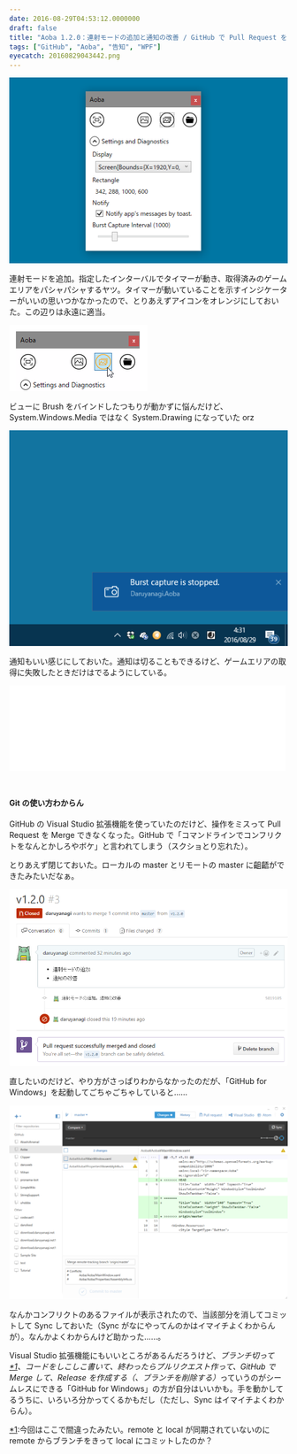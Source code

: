 ```yaml
---
date: 2016-08-29T04:53:12.0000000
draft: false
title: "Aoba 1.2.0：連射モードの追加と通知の改善 / GitHub で Pull Request を Merge できなくなった"
tags: ["GitHub", "Aoba", "告知", "WPF"]
eyecatch: 20160829043442.png
---
```

<p><span itemscope itemtype="http://schema.org/Photograph"><img src="20160829043442.png" alt="f:id:daruyanagi:20160829043442p:plain" title="f:id:daruyanagi:20160829043442p:plain" class="hatena-fotolife" itemprop="image"></span></p><p>連射モードを追加。指定したインターバルでタイマーが動き、取得済みのゲームエリアをパシャパシャするヤツ。タイマーが動いていることを示すインジケーターがいいの思いつかなかったので、とりあえずアイコンをオレンジにしておいた。この辺りは永遠に適当。</p><p><span itemscope itemtype="http://schema.org/Photograph"><img src="20160829043648.png" alt="f:id:daruyanagi:20160829043648p:plain" title="f:id:daruyanagi:20160829043648p:plain" class="hatena-fotolife" itemprop="image"></span></p><p>ビューに Brush をバインドしたつもりが動かずに悩んだけど、System.Windows.Media ではなく System.Drawing になっていた orz</p><p><span itemscope itemtype="http://schema.org/Photograph"><img src="20160829043826.png" alt="f:id:daruyanagi:20160829043826p:plain" title="f:id:daruyanagi:20160829043826p:plain" class="hatena-fotolife" itemprop="image"></span></p><p>通知もいい感じにしておいた。通知は切ることもできるけど、ゲームエリアの取得に失敗したときだけはでるようにしている。</p><p><iframe src="//hatenablog-parts.com/embed?url=https%3A%2F%2Fgithub.com%2Fdaruyanagi%2FAoba%2Freleases%2Ftag%2Fv1.2.0" title="daruyanagi/Aoba" class="embed-card embed-webcard" scrolling="no" frameborder="0" style="display: block; width: 100%; height: 155px; max-width: 500px; margin: 10px 0px;"></iframe><br />
</p>

<div class="section">
<h4>Git の使い方わからん</h4>
<p>GitHub の Visual Studio 拡張機能を使っていたのだけど、操作をミスって Pull Request を Merge できなくなった。GitHub で「コマンドラインでコンフリクトをなんとかしろやボケ」と言われてしまう（スクショとり忘れた）。</p><p>とりあえず閉じておいた。ローカルの master とリモートの master に齟齬ができたみたいだなぁ。</p><p><span itemscope itemtype="http://schema.org/Photograph"><img src="20160829044207.png" alt="f:id:daruyanagi:20160829044207p:plain" title="f:id:daruyanagi:20160829044207p:plain" class="hatena-fotolife" itemprop="image"></span></p><p>直したいのだけど、やり方がさっぱりわからなかったのだが、「GitHub for Windows」を起動してごちゃごちゃしていると……</p><p><span itemscope itemtype="http://schema.org/Photograph"><img src="20160829044434.png" alt="f:id:daruyanagi:20160829044434p:plain" title="f:id:daruyanagi:20160829044434p:plain" class="hatena-fotolife" itemprop="image"></span></p><p>なんかコンフリクトのあるファイルが表示されたので、当該部分を消してコミットして Sync しておいた（Sync がなにやってんのかはイマイチよくわからんが）。なんかよくわからんけど助かった……。</p><p>Visual Studio 拡張機能にもいいところがあるんだろうけど、<i>ブランチ切って<a href="#f-c3e131e4" name="fn-c3e131e4" title="今回はここで間違ったみたい。remote と local が同期されていないのに remote からブランチをきって local にコミットしたのか？">*1</a>、コードをしこしこ書いて、終わったらプルリクエスト作って、GitHub で Merge して、Release を作成する（、ブランチを削除する）</i>っていうのがシームレスにできる「GitHub for Windows」の方が自分はいいかも。手を動かしてるうちに、いろいろ分かってくるかもだし（ただし、Sync はイマイチよくわからん）。</p>

</div><div class="footnote">
<p class="footnote"><a href="#fn-c3e131e4" name="f-c3e131e4" class="footnote-number">*1</a><span class="footnote-delimiter">:</span><span class="footnote-text">今回はここで間違ったみたい。remote と local が同期されていないのに remote からブランチをきって local にコミットしたのか？</span></p>
</div>